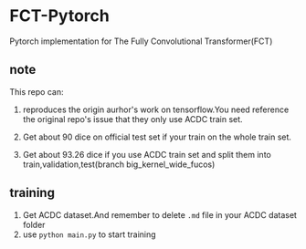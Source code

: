 # FCT-Pytorch
Pytorch implementation for The Fully Convolutional Transformer(FCT) 

## note
This repo can:
1. reproduces the origin aurhor's work on tensorflow.You need reference the original repo's issue that they only use ACDC train set.

2. Get about 90 dice on official test set if your train on the whole train set.

3. Get about 93.26 dice if you use ACDC train set and split them into train,validation,test(branch big_kernel_wide_fucos)

## training
1. Get ACDC dataset.And remember to delete `.md` file in your ACDC dataset folder
2. use `python main.py` to start training
